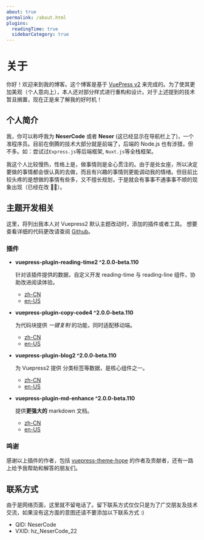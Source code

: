 ```yaml
---
about: true
permalink: /about.html
plugins:
  readingTime: true
  sidebarCategory: true
---
```


# 关于

你好！欢迎来到我的博客。这个博客是基于 [VuePress v2](https://v2.vuepress.vuejs.org/zh/) 来完成的。为了使其更加美观（个人意向上），本人还对部分样式进行重构和设计。对于上述提到的技术暂且搁置，现在正是来了解我的好时机！

## 个人简介

我，你可以称呼我为 **NeserCode** 或者 **Neser** (这已经显示在导航栏上了)，一个准程序员。目前在倒腾的技术大部分就是前端了，后端的 Node.js 也有涉猎，但不多。如：尝试过`Express.js`等后端框架, `Nuxt.js`等全栈框架。

我这个人比较慢热，性格上是，做事情则是全心贯注的。由于是处女座，所以决定要做的事情都会很认真的去做，而且有兴趣的事情则更能调动我的情绪。但目前比较头疼的是想做的事情有些多，又不擅长规划，于是就会有事事不通事事不顺的现象出现（已经在改 🤦‍♂️）。

## 主题开发相关

这里，将列出我本人对 Vuepress2 默认主题改动时，添加的插件或者工具。
想要查看详细的代码更改请查阅 [Github](https://github.com/NeserCode/vuepress-theme-nesercode)。

### 插件

- **vuepress-plugin-reading-time2 ^2.0.0-beta.110**

  针对该插件提供的数据，自定义开发 reading-time 与 reading-line 组件，协助改进阅读体验。

  - [zh-CN](https://vuepress-theme-hope.github.io/v2/reading-time/zh/)
  - [en-US](https://vuepress-theme-hope.github.io/v2/reading-time/)

- **vuepress-plugin-copy-code4 ^2.0.0-beta.110**

  为代码块提供 _一键复制_ 的功能，同时适配移动端。

  - [zh-CN](https://vuepress-theme-hope.github.io/v2/copy-code/zh/)
  - [en-US](https://vuepress-theme-hope.github.io/v2/copy-code/)

- **vuepress-plugin-blog2 ^2.0.0-beta.110**

  为 Vuepress2 提供 分类标签等数据，是核心组件之一。

  - [zh-CN](https://vuepress-theme-hope.github.io/v2/blog/zh/)
  - [en-US](https://vuepress-theme-hope.github.io/v2/blog/)

- **vuepress-plugin-md-enhance ^2.0.0-beta.110**

  提供**更强大的** markdown 文档。

  - [zh-CN](https://vuepress-theme-hope.github.io/v2/md-enhance/zh/)
  - [en-US](https://vuepress-theme-hope.github.io/v2/md-enhance/)

### 鸣谢

感谢以上插件的作者，包括 [vuepress-theme-hope](https://vuepress-theme-hope.github.io/v2) 的作者及贡献者，还有一路上给予我帮助和解答的朋友们。

## 联系方式

由于是网络页面，这里就不留电话了。留下联系方式仅仅只是为了广交朋友及技术交流，如果没有这方面的意图还请不要添加以下联系方式 :)

- QID: NeserCode
- VXID: hz_NeserCode_22
